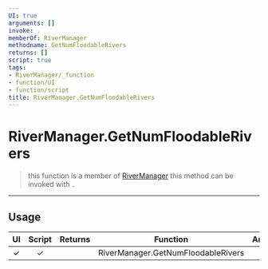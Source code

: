 ```yaml
---
UI: true
arguments: []
invoke: .
memberOf: RiverManager
methodname: GetNumFloodableRivers
returns: []
script: true
tags:
- RiverManager/_function
- function/UI
- function/script
title: RiverManager.GetNumFloodableRivers
---
```

# RiverManager.GetNumFloodableRivers
> this function is a member of [RiverManager](civ-6/lua/RiverManager.md)
> this method can be invoked with `.`
-----
## Usage
|  UI | Script | Returns | Function | Arguments |
|:---:|:------:|-------:|:--------:|:---------|
|✓|✓||RiverManager.GetNumFloodableRivers||

